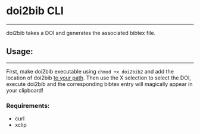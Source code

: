 # doi2bib CLI
______

doi2bib takes a DOI and generates the associated bibtex file.


## Usage:
______

First, make doi2bib executable using `chmod +x doi2bib2` and add the location of doi2bib [to your path](https://www.baeldung.com/linux/path-variable).
Then use the X selection to select the DOI, execute doi2bib and the corresponding bibtex entry will magically appear in your clipboard!

### Requirements:

- curl
- xclip
